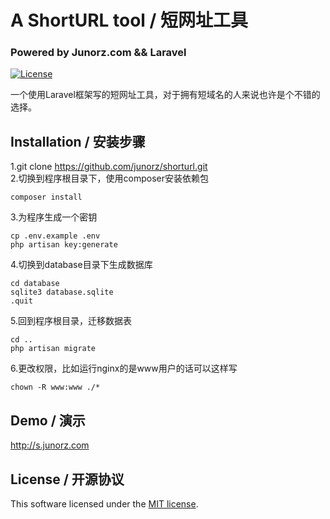 # A ShortURL tool / 短网址工具
### Powered by Junorz.com && Laravel

[![License](https://poser.pugx.org/laravel/framework/license.svg)](https://packagist.org/packages/laravel/framework)

一个使用Laravel框架写的短网址工具，对于拥有短域名的人来说也许是个不错的选择。

## Installation / 安装步骤
1.git clone https://github.com/junorz/shorturl.git  
2.切换到程序根目录下，使用composer安装依赖包  
```
composer install
```
3.为程序生成一个密钥  
```
cp .env.example .env
php artisan key:generate
```
4.切换到database目录下生成数据库  
```
cd database
sqlite3 database.sqlite
.quit
```
5.回到程序根目录，迁移数据表  
```
cd ..
php artisan migrate
```
6.更改权限，比如运行nginx的是www用户的话可以这样写   
```
chown -R www:www ./*
```


## Demo / 演示
http://s.junorz.com


## License / 开源协议

This software licensed under the [MIT license](http://opensource.org/licenses/MIT).

